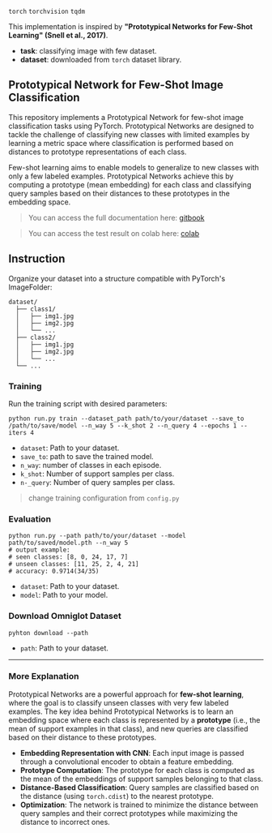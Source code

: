 `torch` `torchvision` `tqdm`

This implementation is inspired by **"Prototypical Networks for Few-Shot Learning" (Snell et al., 2017)**.
* **task**: classifying image with few dataset.
* **dataset**: downloaded from `torch` dataset library.

## Prototypical Network for Few-Shot Image Classification
This repository implements a Prototypical Network for few-shot image classification tasks using PyTorch. Prototypical Networks are designed to tackle the challenge of classifying new classes with limited examples by learning a metric space where classification is performed based on distances to prototype representations of each class.

Few-shot learning aims to enable models to generalize to new classes with only a few labeled examples. Prototypical Networks achieve this by computing a prototype (mean embedding) for each class and classifying query samples based on their distances to these prototypes in the embedding space.

> You can access the full documentation here: [gitbook](https://lif31up.gitbook.io/lif31up/meta-learning/prototypical-networks-for-few-shot-learning)

> You can access the test result on colab here: [colab](https://colab.research.google.com/drive/1gsVtGvISCpXQZsKvFjLVocn89ovazusE?usp=sharing)

## Instruction
Organize your dataset into a structure compatible with PyTorch's ImageFolder:
```
dataset/
  ├── class1/
  │   ├── img1.jpg
  │   ├── img2.jpg
  │   └── ...
  ├── class2/
  │   ├── img1.jpg
  │   ├── img2.jpg
  │   └── ...
  └── ...
 ```

### Training
Run the training script with desired parameters:
```Shell
python run.py train --dataset_path path/to/your/dataset --save_to /path/to/save/model --n_way 5 --k_shot 2 --n_query 4 --epochs 1 --iters 4
```
* `dataset`: Path to your dataset.
* `save_to`: path to save the trained model.
* `n_way`: number of classes in each episode.
* `k_shot`: Number of support samples per class.
* `n-_query`: Number of query samples per class.

> change training configuration from `config.py`

### Evaluation
```Shell
python run.py --path path/to/your/dataset --model path/to/saved/model.pth --n_way 5
# output example:
# seen classes: [8, 0, 24, 17, 7]
# unseen classes: [11, 25, 2, 4, 21]
# accuracy: 0.9714(34/35)
```
* `dataset`: Path to your dataset.
* `model`: Path to your model.

### Download Omniglot Dataset
```Shell
pyhton download --path
```
* `path`: Path to your dataset.

---
### More Explanation
Prototypical Networks are a powerful approach for **few-shot learning**, where the goal is to classify unseen classes with very few labeled examples. The key idea behind Prototypical Networks is to learn an embedding space where each class is represented by a **prototype** (i.e., the mean of support examples in that class), and new queries are classified based on their distance to these prototypes.

* **Embedding Representation with CNN**: Each input image is passed through a convolutional encoder to obtain a feature embedding.
* **Prototype Computation**: The prototype for each class is computed as the mean of the embeddings of support samples belonging to that class.
* **Distance-Based Classification**: Query samples are classified based on the distance (using `torch.cdist`) to the nearest prototype.
* **Optimization**: The network is trained to minimize the distance between query samples and their correct prototypes while maximizing the distance to incorrect ones.
